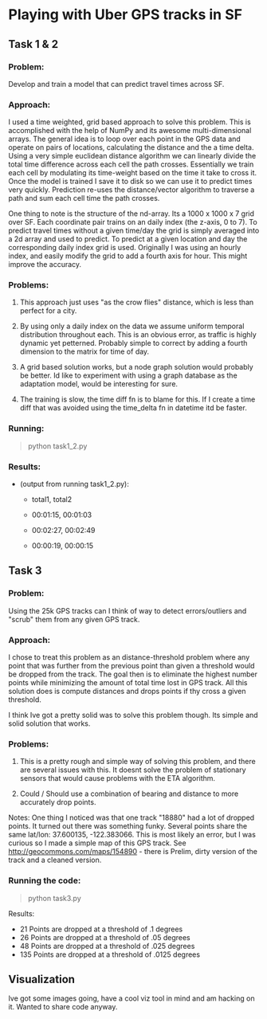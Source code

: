 # Playing with Uber GPS tracks in SF 

## Task 1 & 2

### Problem: 

Develop and train a model that can predict travel times across SF. 

### Approach: 

I used a time weighted, grid based approach to solve this problem. This is accomplished with the help of NumPy and its awesome multi-dimensional arrays. The general idea is to loop over each point in the GPS data and operate on pairs of locations, calculating the distance and the a time delta. Using a very simple euclidean distance algorithm we can linearly divide the total time difference across each cell the path crosses. Essentially we train each cell by modulating its time-weight based on the time it take to cross it. Once the model is trained I save it to disk so we can use it to predict times very quickly. Prediction re-uses the distance/vector algorithm to traverse a path and sum each cell time the path crosses. 

One thing to note is the structure of the nd-array. Its a 1000 x 1000 x 7 grid over SF. Each coordinate pair trains on an daily index (the z-axis, 0 to 7). To predict travel times without a given time/day the grid is simply averaged into a 2d array and used to predict. To predict at a given location and day the corresponding daily index grid is used. Originally I was using an hourly index, and easily modify the grid to add a fourth axis for hour. This might improve the accuracy.  

### Problems:

1. This approach just uses "as the crow flies" distance, which is less than perfect for a city.

2. By using only a daily index on the data we assume uniform temporal distribution throughout each. This is an obvious error, as traffic is highly dynamic yet petterned. Probably simple to correct by adding a fourth dimension to the matrix for time of day. 

3. A grid based solution works, but a node graph solution would probably be better. Id like to experiment with using a graph database as the adaptation model, would be interesting for sure.  

4. The training is slow, the time diff fn is to blame for this. If I create a time diff that was avoided using the time_delta fn in datetime itd be faster. 

### Running:
  
  > python task1_2.py

### Results: 

* (output from running task1_2.py):

  * total1, total2

  * 00:01:15, 00:01:03

  * 00:02:27, 00:02:49
  
  * 00:00:19, 00:00:15


## Task 3

### Problem: 

Using the 25k GPS tracks can I think of way to detect errors/outliers and "scrub" them from any given GPS track. 

### Approach: 

I chose to treat this problem as an distance-threshold problem where any point that was further from the previous point than given a threshold would be dropped from the track. The goal then is to eliminate the highest number points while minimizing the amount of total time lost in GPS track. All this solution does is compute distances and drops points if thy cross a given threshold.  

I think Ive got a pretty solid was to solve this problem though. Its simple and solid solution that works.  

### Problems: 

1. This is a pretty rough and simple way of solving this problem, and there are several issues with this. It doesnt solve the problem of stationary sensors that would cause problems with the ETA algorithm.  

2. Could / Should use a combination of bearing and distance to more accurately drop points. 

Notes: One thing I noticed was that one track "18880" had a lot of dropped points. It turned out there was something funky. Several points share the same lat/lon: 37.600135, -122.383066. This is most likely an error, but I was curious so I made a simple map of this GPS track. See http://geocommons.com/maps/154890 - there is Prelim, dirty version of the track and a cleaned version.    

### Running the code:

  > python task3.py 

Results:  

* 21 Points are dropped at a threshold of .1 degrees 
* 26 Points are dropped at a threshold of .05 degrees 
* 48 Points are dropped at a threshold of .025 degrees 
* 135 Points are dropped at a threshold of .0125 degrees 

## Visualization

Ive got some images going, have a cool viz tool in mind and am hacking on it. Wanted to share code anyway. 
